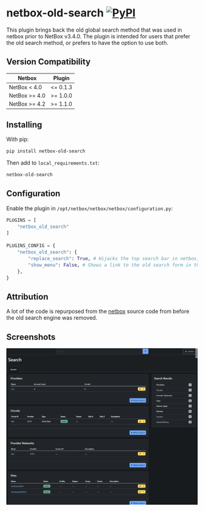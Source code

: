 # netbox-old-search [![PyPI](https://img.shields.io/pypi/v/netbox_old_search)](https://pypi.org/project/netbox-old-search/#description)

This plugin brings back the old global search method that was used in netbox prior to NetBox v3.4.0. The plugin is intended for users that prefer the old search method, or prefers to have the option to use both.

## Version Compatibility

| Netbox        | Plugin   |
|---------------|----------|
| NetBox < 4.0  | <= 0.1.3 |
| NetBox >= 4.0 | >= 1.0.0 |
| NetBox >= 4.2  | >= 1.1.0 |

## Installing

With pip:

```bash
pip install netbox-old-search
```

Then add to `local_requirements.txt`:

```bash
netbox-old-search
```

## Configuration

Enable the plugin in `/opt/netbox/netbox/netbox/configuration.py`:

```python
PLUGINS = [
    "netbox_old_search"
]

PLUGINS_CONFIG = {
    "netbox_old_search": {
        "replace_search": True, # Hijacks the top search bar in netbox, redirecting to this plugins search method instead
        "show_menu": False, # Shows a link to the old search form in the plugin menu
    },
}
```

## Attribution

A lot of the code is repurposed from the [netbox](https://github.com/netbox-community/netbox) source code from before the old search engine was removed.

## Screenshots

![Example Screenshot](docs/img/screenshot.png)

